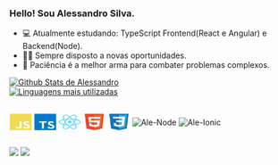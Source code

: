 ### Hello! Sou Alessandro Silva.

- 💻 Atualmente estudando: TypeScript Frontend(React e Angular) e Backend(Node).
- 🙋‍♂️ Sempre disposto a novas oportunidades.
- 💟 Paciência é a melhor arma para combater problemas complexos.

[![Github Stats de Alessandro](https://github-readme-stats.vercel.app/api?username=Alex-pru&show_icons=true&theme=radical)](https://github.com/anuraghazra/github-readme-stats)
<br>
[![Linguagens mais utilizadas](https://github-readme-stats.vercel.app/api/top-langs/?username=Alex-pru&theme=radical&langs_count=4)](https://github.com/anuraghazra/github-readme-stats)

<div style="display: inline_block"><br>
  <img align="center" alt="Ale-Js" height="30" width="40" src="https://raw.githubusercontent.com/devicons/devicon/master/icons/javascript/javascript-plain.svg">
  <img align="center" alt="Ale-Ts" height="30" width="40" src="https://raw.githubusercontent.com/devicons/devicon/master/icons/typescript/typescript-plain.svg">
  <img align="center" alt="Ale-React" height="30" width="40" src="https://raw.githubusercontent.com/devicons/devicon/master/icons/react/react-original.svg">
  <img align="center" alt="Ale-HTML" height="30" width="40" src="https://raw.githubusercontent.com/devicons/devicon/master/icons/html5/html5-original.svg">
  <img align="center" alt="Ale-CSS" height="30" width="40" src="https://raw.githubusercontent.com/devicons/devicon/master/icons/css3/css3-original.svg">
  <img align="center" alt="Ale-Node" height="30" width="40" src="https://cdn.jsdelivr.net/gh/devicons/devicon@latest/icons/nodejs/nodejs-original-wordmark.svg">
  <img align="center" alt="Ale-Ionic" height="30" width="40"  src="https://cdn.jsdelivr.net/gh/devicons/devicon@latest/icons/ionic/ionic-original.svg" />
</div>

##

<div>
  <a href = "mailto:aleworkingofficial@gmail.com"><img src="https://img.shields.io/badge/-Gmail-%23333?style=for-the-badge&logo=gmail&logoColor=white" target="_blank"></a>
  <a href="https://www.linkedin.com/in/Ale-pru" target="_blank"><img src="https://img.shields.io/badge/-LinkedIn-%230077B5?style=for-the-badge&logo=linkedin&logoColor=white" target="_blank"></a>
</div>
